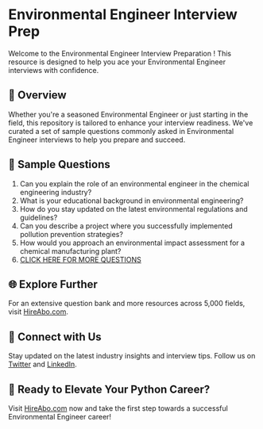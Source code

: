 # Environmental Engineer Interview Prep

Welcome to the Environmental Engineer Interview Preparation ! This resource is designed to help you ace your Environmental Engineer interviews with confidence.

## 🚀 Overview

Whether you're a seasoned Environmental Engineer or just starting in the field, this repository is tailored to enhance your interview readiness. We've curated a set of sample questions commonly asked in Environmental Engineer interviews to help you prepare and succeed.

## 📝 Sample Questions

1. Can you explain the role of an environmental engineer in the chemical engineering industry?
2. What is your educational background in environmental engineering?
3. How do you stay updated on the latest environmental regulations and guidelines?
4. Can you describe a project where you successfully implemented pollution prevention strategies?
5. How would you approach an environmental impact assessment for a chemical manufacturing plant?
6. [CLICK HERE FOR MORE QUESTIONS](https://hireabo.com/job/3_4_7/Environmental%20Engineer)

## 🌐 Explore Further

For an extensive question bank and more resources across 5,000 fields, visit [HireAbo.com](https://www.hireabo.com).

## 📱 Connect with Us

Stay updated on the latest industry insights and interview tips. Follow us on [Twitter](https://twitter.com/hireabo) and [LinkedIn](https://www.linkedin.com/in/hire-abo-3609972a8/).

## 🚀 Ready to Elevate Your Python Career?

Visit [HireAbo.com](https://www.hireabo.com) now and take the first step towards a successful Environmental Engineer career!